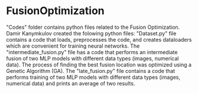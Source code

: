 # FusionOptimization
"Codes" folder contains python files related to the Fusion Optimization.
Damir Kanymkulov created the folowing python files:
"Dataset.py" file contains a code that loads, preprocesses the code, and creates dataloaders which are convenient for training neural networks. The "intermediate_fusion.py" file has a code that performs an intermediate fusion of two MLP models with different data types (images, numerical data). The process of finding the best fusion location was optimized using a Genetic Algorithm (GA). The "late_fusion.py" file contains a code that performs training of two MLP models with different data types (images, numerical data) and prints an average of two results.
